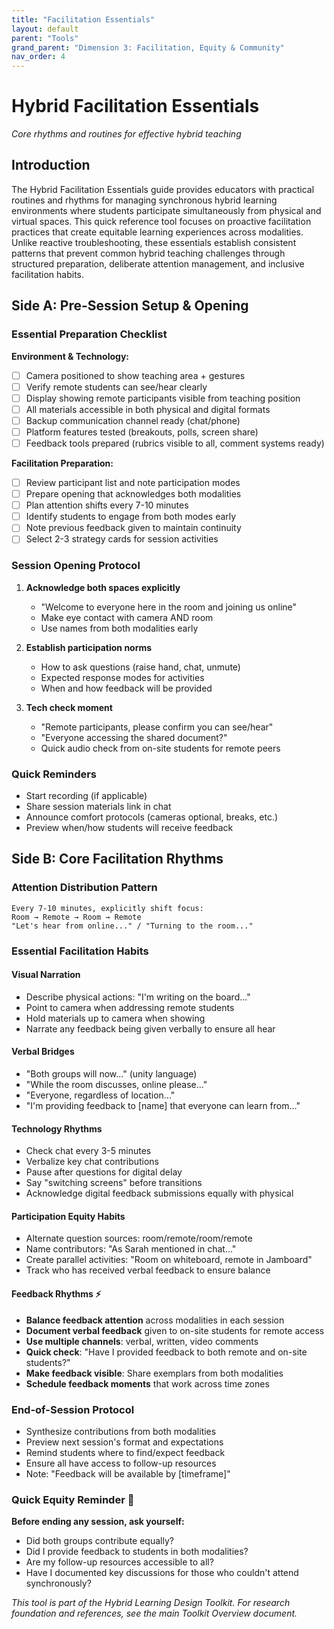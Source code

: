 ```yaml
---
title: "Facilitation Essentials"
layout: default
parent: "Tools"
grand_parent: "Dimension 3: Facilitation, Equity & Community"
nav_order: 4
---
```


# Hybrid Facilitation Essentials
*Core rhythms and routines for effective hybrid teaching*

## Introduction

The Hybrid Facilitation Essentials guide provides educators with practical routines and rhythms for managing synchronous hybrid learning environments where students participate simultaneously from physical and virtual spaces. This quick reference tool focuses on proactive facilitation practices that create equitable learning experiences across modalities. Unlike reactive troubleshooting, these essentials establish consistent patterns that prevent common hybrid teaching challenges through structured preparation, deliberate attention management, and inclusive facilitation habits.

## Side A: Pre-Session Setup & Opening

### Essential Preparation Checklist

**Environment & Technology:**
- [ ] Camera positioned to show teaching area + gestures
- [ ] Verify remote students can see/hear clearly  
- [ ] Display showing remote participants visible from teaching position
- [ ] All materials accessible in both physical and digital formats
- [ ] Backup communication channel ready (chat/phone)
- [ ] Platform features tested (breakouts, polls, screen share)
- [ ] Feedback tools prepared (rubrics visible to all, comment systems ready)

**Facilitation Preparation:**
- [ ] Review participant list and note participation modes
- [ ] Prepare opening that acknowledges both modalities
- [ ] Plan attention shifts every 7-10 minutes
- [ ] Identify students to engage from both modes early
- [ ] Note previous feedback given to maintain continuity
- [ ] Select 2-3 strategy cards for session activities

### Session Opening Protocol

1. **Acknowledge both spaces explicitly**
   - "Welcome to everyone here in the room and joining us online"
   - Make eye contact with camera AND room
   - Use names from both modalities early

2. **Establish participation norms**
   - How to ask questions (raise hand, chat, unmute)
   - Expected response modes for activities
   - When and how feedback will be provided

3. **Tech check moment**
   - "Remote participants, please confirm you can see/hear"
   - "Everyone accessing the shared document?"
   - Quick audio check from on-site students for remote peers

### Quick Reminders
- Start recording (if applicable)
- Share session materials link in chat
- Announce comfort protocols (cameras optional, breaks, etc.)
- Preview when/how students will receive feedback

## Side B: Core Facilitation Rhythms

### Attention Distribution Pattern

```
Every 7-10 minutes, explicitly shift focus:
Room → Remote → Room → Remote
"Let's hear from online..." / "Turning to the room..."
```

### Essential Facilitation Habits

#### Visual Narration
- Describe physical actions: "I'm writing on the board..."
- Point to camera when addressing remote students
- Hold materials up to camera when showing
- Narrate any feedback being given verbally to ensure all hear

#### Verbal Bridges
- "Both groups will now..." (unity language)
- "While the room discusses, online please..."
- "Everyone, regardless of location..."
- "I'm providing feedback to [name] that everyone can learn from..."

#### Technology Rhythms
- Check chat every 3-5 minutes
- Verbalize key chat contributions
- Pause after questions for digital delay
- Say "switching screens" before transitions
- Acknowledge digital feedback submissions equally with physical

#### Participation Equity Habits
- Alternate question sources: room/remote/room/remote
- Name contributors: "As Sarah mentioned in chat..."
- Create parallel activities: "Room on whiteboard, remote in Jamboard"
- Track who has received verbal feedback to ensure balance

#### Feedback Rhythms ⚡
- **Balance feedback attention** across modalities in each session
- **Document verbal feedback** given to on-site students for remote access
- **Use multiple channels**: verbal, written, video comments
- **Quick check**: "Have I provided feedback to both remote and on-site students?"
- **Make feedback visible**: Share exemplars from both modalities
- **Schedule feedback moments** that work across time zones

### End-of-Session Protocol
- Synthesize contributions from both modalities
- Preview next session's format and expectations
- Remind students where to find/expect feedback
- Ensure all have access to follow-up resources
- Note: "Feedback will be available by [timeframe]"

### Quick Equity Reminder 📌
**Before ending any session, ask yourself:**
- Did both groups contribute equally?
- Did I provide feedback to students in both modalities?
- Are my follow-up resources accessible to all?
- Have I documented key discussions for those who couldn't attend synchronously?

*This tool is part of the Hybrid Learning Design Toolkit. For research foundation and references, see the main Toolkit Overview document.*
